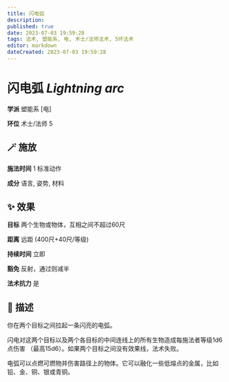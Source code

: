 ```yaml
---
title: 闪电弧
description: 
published: true
date: 2023-07-03 19:59:28
tags: 法术, 塑能系, 电, 术士/法师法术, 5环法术
editor: markdown
dateCreated: 2023-07-03 19:59:28
---
```


# **闪电弧** *Lightning arc*

**学派** 塑能系 \[电\] 

**环位** 术士/法师 5

## 🪄 施放

**施法时间** 1 标准动作

**成分** 语言, 姿势, 材料

## ✨ 效果 

**目标** 两个生物或物体，互相之间不超过60尺 

**距离** 远距 (400尺+40尺/等级)  

**持续时间** 立即 

**豁免** 反射，通过则减半

**法术抗力** 是

## 📖 描述

你在两个目标之间拉起一条闪亮的电弧。

闪电对这两个目标以及两个各目标的中间连线上的所有生物造成每施法者等级1d6点伤害 （最高15d6）。如果两个目标之间没有效果线，法术失败。

电弧可以点燃可燃物并伤害路径上的物体。它可以融化一些低熔点的金属，比如铅、金、铜、银或青铜。
    